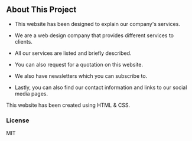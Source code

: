 ## About This Project

* This website has been designed to explain our company's services.

* We are a web design company that provides different services to clients.

* All our services are listed and briefly described.

* You can also request for a quotation on this website. 

* We also have newsletters which you can subscribe to.

* Lastly, you can also find our contact information and links to our social media pages.

This website has been created using HTML & CSS.

### License
MIT
